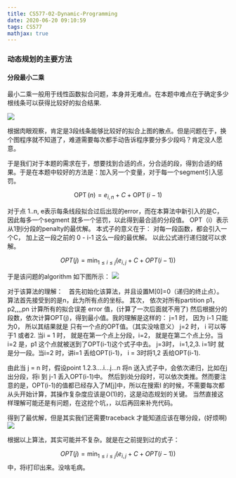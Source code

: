 ```yaml
---
title: CS577-02-Dynamic-Programming
date: 2020-06-20 09:10:59
tags: CS577
mathjax: true
---
```


### 动态规划的主要方法

#### 分段最小二乘
最小二乘一般用于线性函数拟合问题，本身并无难点。在本题中难点在于确定多少根线条可以获得比较好的拟合结果.

![](001.png)

根据肉眼观察，肯定是3段线条能够比较好的拟合上图的散点。但是问题在于，换个图程序就不知道了，难道需要每次都手动告诉程序要分多少段吗？肯定没人愿意。

于是我们对于本题的需求在于，想要找到合适的点，分合适的段，得到合适的结果。于是在本题中较好的方法是：加入另一个变量，对于每一个segment引入惩罚。

$$\operatorname{OPT}(n)=e_{i, n}+C+\operatorname{OPT}(i-1)$$

对于点 1..n, e表示每条线段拟合过后出现的error，而在本算法中新引入的是C，因此每多一个segment 就多一个惩罚，以此得到最合适的分段值。 OPT（i）表示从1到i分段的penalty的最优解。 本式子的意义在于： 对每一段函数，都会引入一个C， 加上这一段之前的 0 - i-1 这么一段的最优解。 以此公式进行递归就可以求解。

$$OPT (j)=\min_{1 \leq i \leq j} \left(e_{i, j}+C+ OPT (i-1)\right)$$

于是该问题的algorithm 如下图所示：
![](002.png)

对于该算法的理解：　首先初始化该算法，并且设置M[0]=0（递归的终止点）。算法首先接受到的是n，此为所有点的坐标。
其次， 依次对所有partition p1，p2,,,,pn 计算所有的拟合误差 error 值，(计算了一次后面就不用了)
然后根据分的段数，依次计算OPT(j)，得到最小值。我的理解是这样的：
j=1 时， 因为 i-1 只能为0， 所以其结果就是 只有一个点的OPT值。（其实没啥意义）
j=2 时， i 可以等于1 或者2. 当i = 1 时， 就是在第一个点上分段，i=2， 就是在第二个点上分。当i=2 是，p1 这个点就被送到了OPT(i-1)这个式子中去。
j=3时， i=1,2,3. i=1时 就是分一段。当i=2 时，讲i=1 丢给OPT(i-1)， i = 3时将1,2 丢给OPT(i-1).


由此当 j = n 时，假设point 1.2.3....i...j...n
将n 送入式子中，会依次递归，比如在j出分段，将i 到 j-1 丢入OPT(i-1)中。 然后到i处分段时，可以依次类推。然而要注意的是，OPT(i-1)的值都已经存入了M[j]中，所以在搜索I 的时候，不需要每次都从头开始计算，其操作复杂度应该是O(1)的，这是动态规划的关键。
当然直接这样理解可能还是有问题，在这挖个坑，，以后再回来补充代码。

得到了最优解，但是其实我们还需要traceback 才能知道应该在哪分段，(好烦啊)
![](003.png)

根据以上算法，其实可能并不复杂。就是在之前提到过的式子：

$$OPT (j)=\min_{1 \leq i \leq j} \left(e_{i, j}+C+ OPT (i-1)\right)$$
中，将i打印出来。没啥毛病。 